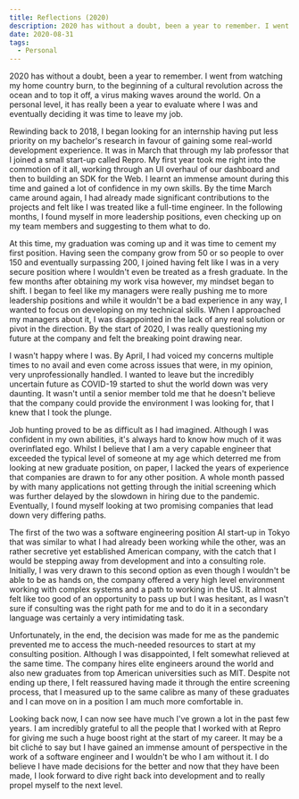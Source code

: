 ```yaml
---
title: Reflections (2020)
description: 2020 has without a doubt, been a year to remember. I went from watching my home country burn, to the beginning of a cultural revolution across the ocean and to top it off, a virus making waves around the world. On a personal level, it has really been a year to evaluate where I was and eventually deciding it was time to leave my job.
date: 2020-08-31
tags:
  - Personal
---
```


2020 has without a doubt, been a year to remember. I went from watching my home country burn, to the beginning of a cultural revolution across the ocean and to top it off, a virus making waves around the world. On a personal level, it has really been a year to evaluate where I was and eventually deciding it was time to leave my job.

Rewinding back to 2018, I began looking for an internship having put less priority on my bachelor's research in favour of gaining some real-world development experience. It was in March that through my lab professor that I joined a small start-up called Repro. My first year took me right into the commotion of it all, working through an UI overhaul of our dashboard and then to building an SDK for the Web. I learnt an immense amount during this time and gained a lot of confidence in my own skills. By the time March came around again, I had already made significant contributions to the projects and felt like I was treated like a full-time engineer. In the following months, I found myself in more leadership positions, even checking up on my team members and suggesting to them what to do.

At this time, my graduation was coming up and it was time to cement my first position. Having seen the company grow from 50 or so people to over 150 and eventually surpassing 200, I joined having felt like I was in a very secure position where I wouldn't even be treated as a fresh graduate. In the few months after obtaining my work visa however, my mindset began to shift. I began to feel like my managers were really pushing me to more leadership positions and while it wouldn't be a bad experience in any way, I wanted to focus on developing on my technical skills. When I approached my managers about it, I was disappointed in the lack of any real solution or pivot in the direction. By the start of 2020, I was really questioning my future at the company and felt the breaking point drawing near.

I wasn't happy where I was. By April, I had voiced my concerns multiple times to no avail and even come across issues that were, in my opinion, very unprofessionally handled. I wanted to leave but the incredibly uncertain future as COVID-19 started to shut the world down was very daunting. It wasn't until a senior member told me that he doesn't believe that the company could provide the environment I was looking for, that I knew that I took the plunge.

Job hunting proved to be as difficult as I had imagined. Although I was confident in my own abilities, it's always hard to know how much of it was overinflated ego. Whilst I believe that I am a very capable engineer that exceeded the typical level of someone at my age which deterred me from looking at new graduate position, on paper, I lacked the years of experience that companies are drawn to for any other position. A whole month passed by with many applications not getting through the initial screening which was further delayed by the slowdown in hiring due to the pandemic. Eventually, I found myself looking at two promising companies that lead down very differing paths.

The first of the two was a software engineering position AI start-up in Tokyo that was similar to what I had already been working while the other, was an rather secretive yet established American company, with the catch that I would be stepping away from development and into a consulting role. Initially, I was very drawn to this second option as even though I wouldn't be able to be as hands on, the company offered a very high level environment working with complex systems and a path to working in the US. It almost felt like too good of an opportunity to pass up but I was hesitant, as I wasn't sure if consulting was the right path for me and to do it in a secondary language was certainly a very intimidating task.

Unfortunately, in the end, the decision was made for me as the pandemic prevented me to access the much-needed resources to start at my consulting position. Although I was disappointed, I felt somewhat relieved at the same time. The company hires elite engineers around the world and also new graduates from top American universities such as MIT. Despite not ending up there, I felt reassured having made it through the entire screening process, that I measured up to the same calibre as many of these graduates and I can move on in a position I am much more comfortable in.

Looking back now, I can now see have much I've grown a lot in the past few years. I am incredibly grateful to all the people that I worked with at Repro for giving me such a huge boost right at the start of my career. It may be a bit cliché to say but I have gained an immense amount of perspective in the work of a software engineer and I wouldn't be who I am without it. I do believe I have made decisions for the better and now that they have been made, I look forward to dive right back into development and to really propel myself to the next level.
